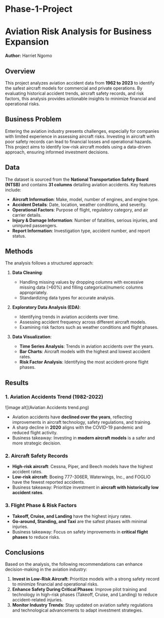 # Phase-1-Project

# Aviation Risk Analysis for Business Expansion

**Author:** Harriet Ngomo  

## Overview

This project analyzes aviation accident data from **1962 to 2023** to identify the safest aircraft models for commercial and private operations. By evaluating historical accident trends, aircraft safety records, and risk factors, this analysis provides actionable insights to minimize financial and operational risks. 

## Business Problem

Entering the aviation industry presents challenges, especially for companies with limited experience in assessing aircraft risks. Investing in aircraft with poor safety records can lead to financial losses and operational hazards. This project aims to identify low-risk aircraft models using a data-driven approach, ensuring informed investment decisions.

## Data

The dataset is sourced from the **National Transportation Safety Board (NTSB)** and contains **31 columns** detailing aviation accidents. Key features include:

- **Aircraft Information**: Make, model, number of engines, and engine type.
- **Accident Details**: Date, location, weather conditions, and severity.
- **Operational Factors**: Purpose of flight, regulatory category, and air carrier details.
- **Injury & Damage Information**: Number of fatalities, serious injuries, and uninjured passengers.
- **Report Information**: Investigation type, accident number, and report status.

## Methods

The analysis follows a structured approach:

1. **Data Cleaning**:
   - Handling missing values by dropping columns with excessive missing data (>60%) and filling categorical/numeric columns appropriately.
   - Standardizing data types for accurate analysis.

2. **Exploratory Data Analysis (EDA)**:
   - Identifying trends in aviation accidents over time.
   - Assessing accident frequency across different aircraft models.
   - Examining risk factors such as weather conditions and flight phases.

3. **Data Visualization**:
   - **Time Series Analysis**: Trends in aviation accidents over the years.
   - **Bar Charts**: Aircraft models with the highest and lowest accident rates.
   - **Risk Factor Analysis**: Identifying the most accident-prone flight phases.

## Results

### **1. Aviation Accidents Trend (1982-2022)**
![image alt](Aviatian Accidents trend.png)
- Aviation accidents have **declined over the years**, reflecting improvements in aircraft technology, safety regulations, and training.
- A sharp decline in **2020** aligns with the COVID-19 pandemic and reduced flight activity.
- Business takeaway: Investing in **modern aircraft models** is a safer and more strategic decision.

### **2. Aircraft Safety Records**
- **High-risk aircraft**: Cessna, Piper, and Beech models have the highest accident rates.
- **Low-risk aircraft**: Boeing 777-306ER, Waterwings, Inc., and FOGLIO have the fewest reported accidents.
- Business takeaway: Prioritize investment in **aircraft with historically low accident rates**.

### **3. Flight Phase & Risk Factors**
- **Takeoff, Cruise, and Landing** have the highest injury rates.
- **Go-around, Standing, and Taxi** are the safest phases with minimal injuries.
- Business takeaway: Focus on safety improvements in **critical flight phases** to reduce risks.

## Conclusions

Based on the analysis, the following recommendations can enhance decision-making in the aviation industry:

1. **Invest in Low-Risk Aircraft**: Prioritize models with a strong safety record to minimize financial and operational risks.
2. **Enhance Safety During Critical Phases**: Improve pilot training and technology in high-risk phases (Takeoff, Cruise, and Landing) to reduce accident-related injuries.
3. **Monitor Industry Trends**: Stay updated on aviation safety regulations and technological advancements to adapt investment strategies.

